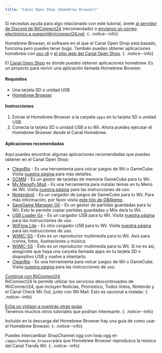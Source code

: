 ```yaml
---
title: "Canal Open Shop (Homebrew Browser)"
---
```


Si necesitas ayuda para algo relacionado con este tutorial, únete [al servidor de Discord de RiiConnect24](https://discord.gg/osc) (recomendado) o [envíanos un correo electrónico a support@riiconnect24.net](mailto:support@riiconnect24.net).
{: .notice--info}

Homebrew Browser, el software en el que el Canal Open Shop está basado, funciona pero puedes tener bugs. También puedes obtener aplicaciones homebrew con [osc-dl](https://github.com/dhtdht020/osc-dl/releases/latest) o [el sitio web del Canal Open Shop](https://oscwii.org/).
{: .notice--info}

El [Canal Open Shop](https://oscwii.org/) es donde puedes obtener aplicaciones homebrew. Es un proyecto para revivir una aplicación llamada Homebrew Browser.

#### Requisitos
* Una tarjeta SD o unidad USB
* [Homebrew Browser](/assets/files/homebrew_browser_v0.3.9e.zip)

#### Instrucciones

1. Extrae el Homebrew Browser a la carpeta `apps` en tu tarjeta SD o unidad USB.
2. Conecta la tarjeta SD o unidad USB a tu Wii. Ahora puedes ejecutar el Homebrew Browser desde el Canal Homebrew.

#### Aplicaciones recomendadas

Aquí puedes encontrar algunas aplicaciones recomendadas que puedes obtener en el Canal Open Shop:

- [CleanRip](https://oscwii.org/library/app/CleanRip) - Es una herramienta para volcar juegos de Wii o GameCube. Visita [nuestra página](dump-games) para más detalles.
- [GCMM](https://oscwii.org/library/app/gcmm) - Es un gestor de tarjetas de memoria GameCube para tu Wii.
- [My Menuify Mod](https://oscwii.org/library/app/mymenuifymod) - Es una herramienta para instalar temas en tu Menú de Wii. Visita [nuestra página](themes) para las instrucciones de uso.
- [Nintendont](https://oscwii.org/library/app/nintendont) - Es un cargador de juegos de GameCube para tu Wii. Para más información, por favor visita [este hilo de GBAtemp](https://gbatemp.net/threads/nintendont.349258/).
- [SaveGame Manager GX](https://oscwii.org/library/app/savegame_manager_gx) - Es un gestor de partidas guardadas para tu Wii. Esto te permite copiar partidas guardadas y Miis de/a tu Wii.
- [USB Loader Gx](https://oscwii.org/library/app/usbloader_gx) - Es un cargador USB para tu Wii. Visita [nuestra página](usbloadergx) para las instrucciones de uso.
- [WiiFlow Lite](https://oscwii.org/library/app/wiiflow) - Es otro cargador USB para tu Wii. Visita [nuestra página](wiiflow) para las instrucciones de uso.
- [WiiMC-SS](https://oscwii.org/library/app/wiimc-ss) - Esto es un reproductor multimedia para tu Wii. Asís para iconos, fotos, ilustraciones y música.
- [WiiMC-SS](https://oscwii.org/library/app/wiixplorer-ss) - Esto es un reproductor multimedia para tu Wii. Si no es así, asegúrate que haya una carpeta llamada apps en tu tarjeta SD o dispositivo USB y vuelve a intentarlo.
- [CleanRip](https://oscwii.org/library/app/Yet-Another-BlueDump-Mod) - Es una herramienta para volcar juegos de Wii o GameCube. Visita [nuestra página](dump-wads) para las instrucciones de uso.

[ Continúe con RiiConnect24 ](riiconnect24) <br> RiiConnect24 le permite utilizar los servicios descontinuados de WiiConnect24, que incluyen Noticias, Pronóstico, Todos Votos, Nintendo y el Canal Check Mii Out, junto con Wii Mail. Esto es opcional a instalar.
{: .notice--info}

[Echa un vistazo a nuestras otras guías](site-navigation)<br> Tenemos muchos otros tutoriales que podrían interesarte.
{: .notice--info}

Incluido en la descarga del Homebrew Browser hay una guia de como usar el Homebrew Browser.
{: .notice--info}

Puedes intercambiar ShopChannel.ogg con loop.ogg en `/apps/homebrew_browser`para que Homebrew Browser reproduzca la música del Canal Tienda Wii.
{: .notice--info}
